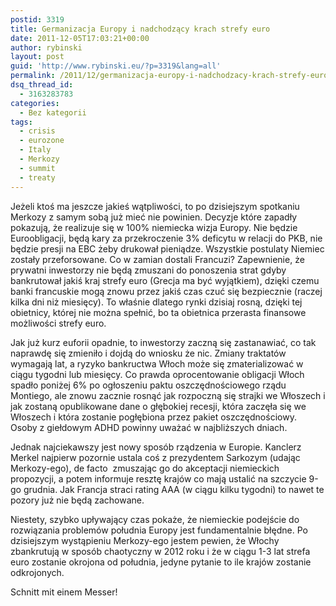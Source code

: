 ```yaml
---
postid: 3319
title: Germanizacja Europy i nadchodzący krach strefy euro
date: 2011-12-05T17:03:21+00:00
author: rybinski
layout: post
guid: 'http://www.rybinski.eu/?p=3319&lang=all'
permalink: /2011/12/germanizacja-europy-i-nadchodzacy-krach-strefy-euro/
dsq_thread_id:
  - 3163283783
categories:
  - Bez kategorii
tags:
  - crisis
  - eurozone
  - Italy
  - Merkozy
  - summit
  - treaty
---
```

Jeżeli ktoś ma jeszcze jakieś wątpliwości, to po dzisiejszym spotkaniu Merkozy z samym sobą już mieć nie powinien. Decyzje które zapadły pokazują, że realizuje się w 100% niemiecka wizja Europy. Nie będzie Euroobligacji, będą kary za przekroczenie 3% deficytu w relacji do PKB, nie będzie presji na EBC żeby drukował pieniądze. Wszystkie postulaty Niemiec zostały przeforsowane. Co w zamian dostali Francuzi? Zapewnienie, że prywatni inwestorzy nie będą zmuszani do ponoszenia strat gdyby bankrutował jakiś kraj strefy euro (Grecja ma być wyjątkiem), dzięki czemu banki francuskie mogą znowu przez jakiś czas czuć się bezpiecznie (raczej kilka dni niż miesięcy). To właśnie dlatego rynki dzisiaj rosną, dzięki tej obietnicy, której nie można spełnić, bo ta obietnica przerasta finansowe możliwości strefy euro.

Jak już kurz euforii opadnie, to inwestorzy zaczną się zastanawiać, co tak naprawdę się zmieniło i dojdą do wniosku że nic. Zmiany traktatów wymagają lat, a ryzyko bankructwa Włoch może się zmaterializować w ciągu tygodni lub miesięcy. Co prawda oprocentowanie obligacji Włoch spadło poniżej 6% po ogłoszeniu paktu oszczędnościowego rządu Montiego, ale znowu zacznie rosnąć jak rozpoczną się strajki we Włoszech i jak zostaną opublikowane dane o głębokiej recesji, która zaczęła się we Włoszech i która zostanie pogłębiona przez pakiet oszczędnościowy. Osoby z giełdowym ADHD powinny uważać w najbliższych dniach.

Jednak najciekawszy jest nowy sposób rządzenia w Europie. Kanclerz Merkel najpierw pozornie ustala coś z prezydentem Sarkozym (udając Merkozy-ego), de facto  zmuszając go do akceptacji niemieckich propozycji, a potem informuje resztę krajów co mają ustalić na szczycie 9-go grudnia. Jak Francja straci rating AAA (w ciągu kilku tygodni) to nawet te pozory już nie będą zachowane.

Niestety, szybko upływający czas pokaże, że niemieckie podejście do rozwiązania problemów południa Europy jest fundamentalnie błędne. Po dzisiejszym wystąpieniu Merkozy-ego jestem pewien, że Włochy zbankrutują w sposób chaotyczny w 2012 roku i że w ciągu 1-3 lat strefa euro zostanie okrojona od południa, jedyne pytanie to ile krajów zostanie odkrojonych.

Schnitt mit einem Messer!
